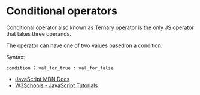 # Conditional operators

Conditional operator also known as Ternary operator is the only JS operator that takes three operands.

The operator can have one of two values based on a condition.

Syntax:

`condition ? val_for_true : val_for_false `

- [JavaScript MDN Docs](https://developer.mozilla.org/en-US/docs/Web/JavaScript/Guide/Expressions_and_Operators#conditional_operator)
- [W3Schools - JavaScript Tutorials](https://www.w3schools.com/js/js_comparisons.asp)
